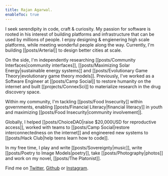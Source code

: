 ```yaml
---
title: Rajan Agarwal.
enableToc: true
---
```


I seek serendipity in code, craft & curiosity. My passion for software is rooted in his interest of building platforms and infrastructure that can be used by millions of people. I enjoy designing & engienering high scale platforms, while meeting wonderful people along the way. Currently, I'm building [[posts/Arterial]] to design better cities at scale.

On the side, I'm independently researching [[posts/Community Interfaces|community interfaces]], [[posts/Maximizing Solar Energy|sustainable energy systems]] and [[posts/Evolutionary Game Theory|evolutionary game theory models]]. Previously, I've worked as a Software Engineer at [[posts/Camp Social]] to restore humanity on the internet and built [[projects/ConnexSci]] to materialize research in the drug discovery space.

Within my community, I'm tackling [[posts/Food Insecurity]] within governments, enabling [[posts/Financial Literacy|financial literacy]] in youth and maximizing [[posts/Food Insecurity|community involvement]].

Globally, I helped [[posts/ChoiceDAO|raise $20,000USD for reproductive access]], worked with teams to [[posts/Camp Social|restore interconnectedness on the internet]] and engineered new systems to [[posts/Hack Club|help teens learn how to code]].

In my free time, I play and write [[posts/Sovereignty|music]], write [[posts/Poetry to Image Models|poetry]], take [[posts/Photography|photos]] and work on my novel, [[posts/The Platonist]].

Find me on [Twitter](https://twitter.com/rajanwastaken), [Github](https://github.com/rajanwastaken) or [Instagram](https://instagram.com/rajanwastaken).